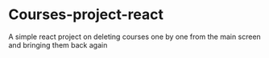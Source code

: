# Courses-project-react
A simple react project on deleting courses one by one from the main screen and bringing them back again
